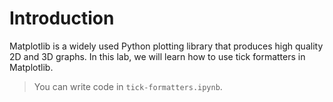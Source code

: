 # Introduction

Matplotlib is a widely used Python plotting library that produces high quality 2D and 3D graphs. In this lab, we will learn how to use tick formatters in Matplotlib.

> You can write code in `tick-formatters.ipynb`.
